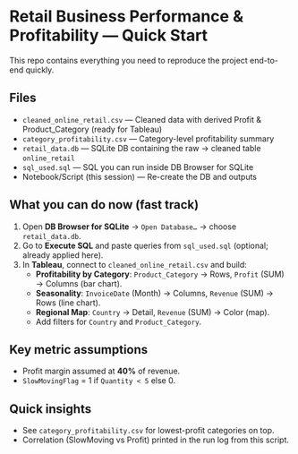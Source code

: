 # Retail Business Performance & Profitability — Quick Start

This repo contains everything you need to reproduce the project end-to-end quickly.

## Files
- `cleaned_online_retail.csv` — Cleaned data with derived Profit & Product_Category (ready for Tableau)
- `category_profitability.csv` — Category-level profitability summary
- `retail_data.db` — SQLite DB containing the raw → cleaned table `online_retail`
- `sql_used.sql` — SQL you can run inside DB Browser for SQLite
- Notebook/Script (this session) — Re-create the DB and outputs

## What you can do now (fast track)
1. Open **DB Browser for SQLite** → `Open Database…` → choose `retail_data.db`.
2. Go to **Execute SQL** and paste queries from `sql_used.sql` (optional; already applied here).
3. In **Tableau**, connect to `cleaned_online_retail.csv` and build:
   - **Profitability by Category**: `Product_Category` → Rows, `Profit` (SUM) → Columns (bar chart).
   - **Seasonality**: `InvoiceDate` (Month) → Columns, `Revenue` (SUM) → Rows (line chart).
   - **Regional Map**: `Country` → Detail, `Revenue` (SUM) → Color (map).
   - Add filters for `Country` and `Product_Category`.

## Key metric assumptions
- Profit margin assumed at **40%** of revenue.
- `SlowMovingFlag` = 1 if `Quantity < 5` else 0.

## Quick insights
- See `category_profitability.csv` for lowest-profit categories on top.
- Correlation (SlowMoving vs Profit) printed in the run log from this script.

